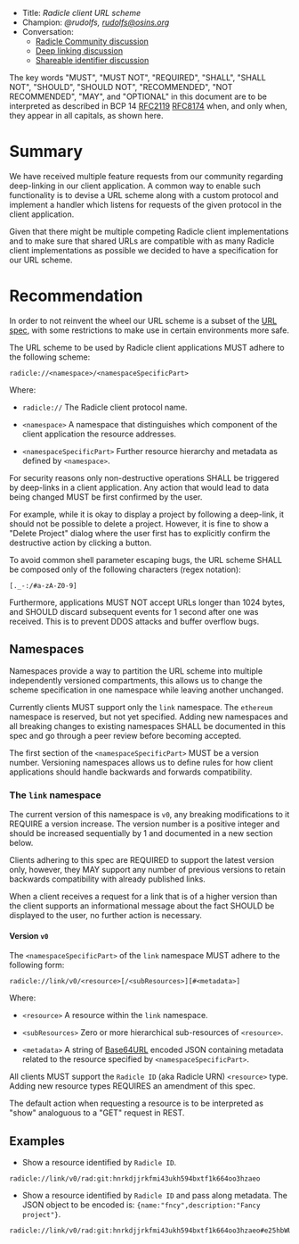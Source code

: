 * Title: *Radicle client URL scheme*
* Champion: *@rudolfs, rudolfs@osins.org*
* Conversation:
  * [Radicle Community discussion][community]
  * [Deep linking discussion][deeplink]
  * [Shareable identifier discussion][shareable]


The key words "MUST", "MUST NOT", "REQUIRED", "SHALL", "SHALL NOT", "SHOULD",
"SHOULD NOT", "RECOMMENDED", "NOT RECOMMENDED", "MAY", and "OPTIONAL" in this
document are to be interpreted as described in BCP 14 [RFC2119][rfc2119]
[RFC8174][rfc8174] when, and only when, they appear in all capitals, as shown
here.


# Summary

We have received multiple feature requests from our community regarding
deep-linking in our client application. A common way to enable such
functionality is to devise a URL scheme along with a custom protocol and
implement a handler which listens for requests of the given protocol in the
client application.

Given that there might be multiple competing Radicle client implementations and
to make sure that shared URLs are compatible with as many Radicle client
implementations as possible we decided to have a specification for our URL
scheme.


# Recommendation

In order to not reinvent the wheel our URL scheme is a subset of the
[URL spec][urlspec], with some restrictions to make use in certain
environments more safe.

The URL scheme to be used by Radicle client applications MUST adhere to the
following scheme:

    radicle://<namespace>/<namespaceSpecificPart>

Where:

- `radicle://`
  The Radicle client protocol name.

- `<namespace>`
  A namespace that distinguishes which component of the client
  application the resource addresses.

- `<namespaceSpecificPart>`
  Further resource hierarchy and metadata as defined by `<namespace>`.

For security reasons only non-destructive operations SHALL be triggered by
deep-links in a client application. Any action that would lead to data being
changed MUST be first confirmed by the user.

For example, while it is okay to display a project by following a deep-link,
it should not be possible to delete a project. However, it is fine to show a
"Delete Project" dialog where the user first has to explicitly confirm the
destructive action by clicking a button.

To avoid common shell parameter escaping bugs, the URL scheme SHALL be composed
only of the following characters (regex notation):

    [._-:/#a-zA-Z0-9]

Furthermore, applications MUST NOT accept URLs longer than 1024 bytes, and
SHOULD discard subsequent events for 1 second after one was received. This is
to prevent DDOS attacks and buffer overflow bugs.


## Namespaces

Namespaces provide a way to partition the URL scheme into multiple
independently versioned compartments, this allows us to change the scheme
specification in one namespace while leaving another unchanged.

Currently clients MUST support only the `link` namespace. The `ethereum`
namespace is reserved, but not yet specified. Adding new namespaces and all
breaking changes to existing namespaces SHALL be documented in this spec and go
through a peer review before becoming accepted.

The first section of the `<namespaceSpecificPart>` MUST be a version number.
Versioning namespaces allows us to define rules for how client applications
should handle backwards and forwards compatibility.


### The `link` namespace

The current version of this namespace is `v0`, any breaking modifications to it
REQUIRE a version increase. The version number is a positive integer and should
be increased sequentially by 1 and documented in a new section below.

Clients adhering to this spec are REQUIRED to support the latest version only,
however, they MAY support any number of previous versions to retain backwards
compatibility with already published links.

When a client receives a request for a link that is of a  higher version than
the client supports an informational message about the fact SHOULD be displayed
to the user, no further action is necessary.


#### Version `v0`

The `<namespaceSpecificPart>` of the `link` namespace MUST adhere to the
following form:

    radicle://link/v0/<resource>[/<subResources>][#<metadata>]

Where:

- `<resource>`
  A resource within the `link` namespace.

- `<subResources>`
  Zero or more hierarchical sub-resources of `<resource>`.

- `<metadata>`
  A string of [Base64URL][rfc4648] encoded JSON containing metadata related to
  the resource specified by `<namespaceSpecificPart>`.

All clients MUST support the `Radicle ID` (aka Radicle URN) `<resource>` type.
Adding new resource types REQUIRES an amendment of this spec.

The default action when requesting a resource is to be interpreted as "show"
analoguous to a "GET" request in REST.


## Examples

- Show a resource identified by `Radicle ID`.

```
radicle://link/v0/rad:git:hnrkdjjrkfmi43ukh594bxtf1k664oo3hzaeo
```

- Show a resource identified by `Radicle ID` and pass along metadata. The JSON
  object to be encoded is: `{name:"fncy",description:"Fancy project"}`.

```
radicle://link/v0/rad:git:hnrkdjjrkfmi43ukh594bxtf1k664oo3hzaeo#e25hbWU6ImZuY3kiLGRlc2NyaXB0aW9uOiJGYW5jeSBwcm9qZWN0In0
```


[community]: https://radicle.community/t/opening-upstream-via-links-on-the-web/1856
[deeplink]: https://github.com/radicle-dev/radicle-upstream/issues/1512
[rfc2119]: https://tools.ietf.org/html/rfc2119
[rfc4648]: https://tools.ietf.org/html/rfc4648#section-5
[rfc8174]: https://tools.ietf.org/html/rfc8174
[shareable]: https://github.com/radicle-dev/radicle-upstream/issues/840
[urlspec]: https://url.spec.whatwg.org
